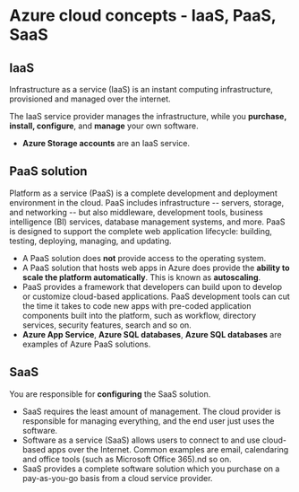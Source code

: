 # Azure cloud concepts - IaaS, PaaS, SaaS 

## IaaS
Infrastructure as a service (IaaS) is an instant computing infrastructure, provisioned and managed over the internet. 

The IaaS service provider manages the infrastructure, while you **purchase, install, configure**, and **manage** your own software.

- **Azure Storage accounts** are an IaaS service.

## PaaS solution 
Platform as a service (PaaS) is a complete development and deployment environment in the cloud. 
PaaS includes infrastructure -- servers, storage, and networking -- but also middleware, development tools, business intelligence (BI) services, database management systems, and more. 
PaaS is designed to support the complete web application lifecycle: building, testing, deploying, managing, and updating.
- A PaaS solution does **not** provide access to the operating system. 
- A PaaS solution that hosts web apps in Azure does provide the **ability to scale the platform automatically**. This is known as **autoscaling**. 
- PaaS provides a framework that developers can build upon to develop or customize cloud-based applications. PaaS development tools can cut the time it takes to code new apps with pre-coded application components built into the platform, such as workflow, directory services, security features, search and so on.
- **Azure App Service**, **Azure SQL databases**, **Azure SQL databases** are examples of Azure PaaS solutions.


## SaaS
You are responsible for **configuring** the SaaS solution. 
- SaaS requires the least amount of management. The cloud provider is responsible for managing everything, and the end user just uses the software.
- Software as a service (SaaS) allows users to connect to and use cloud-based apps over the Internet. Common examples are email, calendaring and office tools (such as Microsoft Office 365).nd so on.
- SaaS provides a complete software solution which you purchase on a pay-as-you-go basis from a cloud service provider. 

